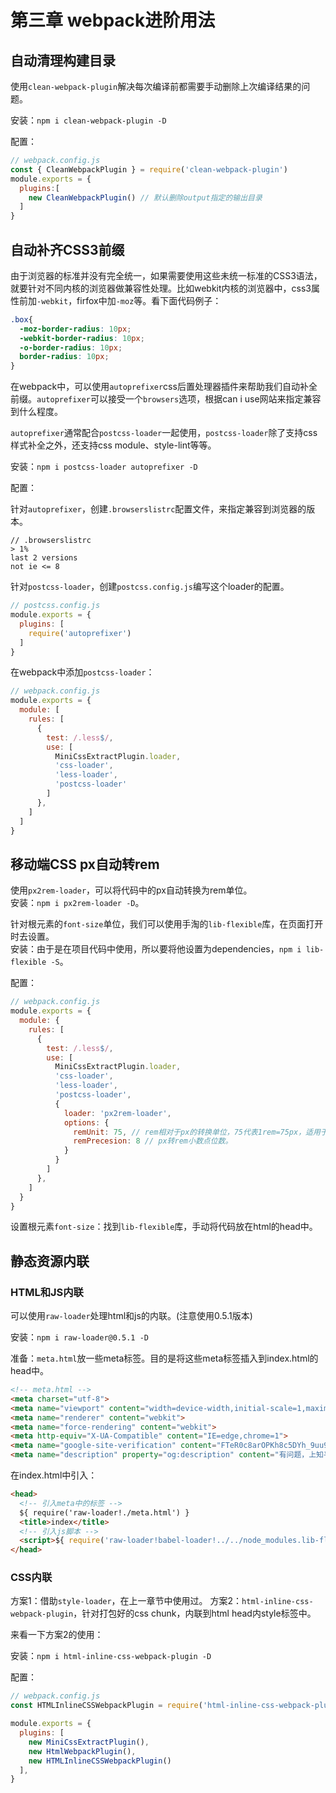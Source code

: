 # 第三章 webpack进阶用法

## 自动清理构建目录

使用`clean-webpack-plugin`解决每次编译前都需要手动删除上次编译结果的问题。

安装：`npm i clean-webpack-plugin -D`

配置：

``` js
// webpack.config.js
const { CleanWebpackPlugin } = require('clean-webpack-plugin')
module.exports = {
  plugins:[
    new CleanWebpackPlugin() // 默认删除output指定的输出目录
  ]
}
```

## 自动补齐CSS3前缀

由于浏览器的标准并没有完全统一，如果需要使用这些未统一标准的CSS3语法，就要针对不同内核的浏览器做兼容性处理。比如webkit内核的浏览器中，css3属性前加`-webkit`，firfox中加`-moz`等。看下面代码例子：

``` css
.box{
  -moz-border-radius: 10px;
  -webkit-border-radius: 10px;
  -o-border-radius: 10px;
  border-radius: 10px;
}
```

在webpack中，可以使用`autoprefixer`css后置处理器插件来帮助我们自动补全前缀。`autoprefixer`可以接受一个`browsers`选项，根据can i use网站来指定兼容到什么程度。

`autoprefixer`通常配合`postcss-loader`一起使用，`postcss-loader`除了支持css样式补全之外，还支持css module、style-lint等等。

安装：`npm i postcss-loader autoprefixer -D`

配置：

针对`autoprefixer`，创建`.browserslistrc`配置文件，来指定兼容到浏览器的版本。

``` text
// .browserslistrc
> 1%
last 2 versions
not ie <= 8
```

针对`postcss-loader`，创建`postcss.config.js`编写这个loader的配置。

``` js
// postcss.config.js
module.exports = {
  plugins: [
    require('autoprefixer')
  ]
}
```

在webpack中添加`postcss-loader`：

``` js
// webpack.config.js
module.exports = {
  module: [
    rules: [
      {
        test: /.less$/,
        use: [
          MiniCssExtractPlugin.loader,
          'css-loader',
          'less-loader',
          'postcss-loader'
        ]
      },
    ]
  ]
}
```

## 移动端CSS px自动转rem

使用`px2rem-loader`，可以将代码中的px自动转换为rem单位。  
安装：`npm i px2rem-loader -D`。

针对根元素的`font-size`单位，我们可以使用手淘的`lib-flexible`库，在页面打开时去设置。  
安装：由于是在项目代码中使用，所以要将他设置为dependencies，`npm i lib-flexible -S`。

配置：

``` js
// webpack.config.js
module.exports = {
  module: {
    rules: [
      {
        test: /.less$/,
        use: [
          MiniCssExtractPlugin.loader,
          'css-loader',
          'less-loader',
          'postcss-loader',
          {
            loader: 'px2rem-loader',
            options: {
              remUnit: 75, // rem相对于px的转换单位，75代表1rem=75px，适用于750设计稿。
              remPrecesion: 8 // px转rem小数点位数。
            }
          }
        ]
      },
    ]
  }
}
```

设置根元素`font-size`：找到`lib-flexible`库，手动将代码放在html的head中。

## 静态资源内联

### HTML和JS内联

可以使用`raw-loader`处理html和js的内联。(注意使用0.5.1版本)

安装：`npm i raw-loader@0.5.1 -D`

准备：`meta.html`放一些meta标签。目的是将这些meta标签插入到index.html的head中。

``` html
<!-- meta.html -->
<meta charset="utf-8">
<meta name="viewport" content="width=device-width,initial-scale=1,maximum-scale=1">
<meta name="renderer" content="webkit">
<meta name="force-rendering" content="webkit">
<meta http-equiv="X-UA-Compatible" content="IE=edge,chrome=1">
<meta name="google-site-verification" content="FTeR0c8arOPKh8c5DYh_9uu98_zJbaWw53J-Sch9MTg">
<meta name="description" property="og:description" content="有问题，上知乎。知乎，可信赖的问答社区，以让每个人高效获得可信赖的解答为使命。">
```

在index.html中引入：

``` html
<head>
  <!-- 引入meta中的标签 -->
  ${ require('raw-loader!./meta.html') }
  <title>index</title>
  <!-- 引入js脚本 -->
  <script>${ require('raw-loader!babel-loader!../../node_modules.lib-flexible/flexible.js') }</script>
</head>
```

### CSS内联

方案1：借助`style-loader`，在上一章节中使用过。
方案2：`html-inline-css-webpack-plugin`，针对打包好的css chunk，内联到html head内style标签中。

来看一下方案2的使用：

安装：`npm i html-inline-css-webpack-plugin -D`

配置：

``` js
// webpack.config.js
const HTMLInlineCSSWebpackPlugin = require('html-inline-css-webpack-plugin').default

module.exports = {
  plugins: [
    new MiniCssExtractPlugin(),
    new HtmlWebpackPlugin(),
    new HTMLInlineCSSWebpackPlugin()
  ],
}
```
